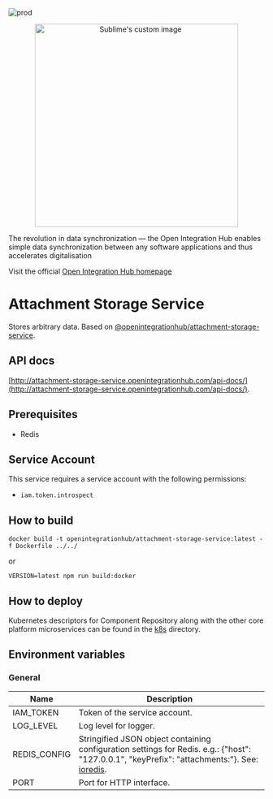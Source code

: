 ![prod](https://img.shields.io/badge/Status-Production-brightgreen.svg)

<p align="center">
  <img src="https://github.com/openintegrationhub/openintegrationhub/blob/master/Assets/medium-oih-einzeilig-zentriert.jpg" alt="Sublime's custom image" width="400"/>
</p>

The revolution in data synchronization — the Open Integration Hub enables simple data synchronization between any software applications and thus accelerates digitalisation

Visit the official [Open Integration Hub homepage](https://www.openintegrationhub.de/)

# Attachment Storage Service

Stores arbitrary data. Based on [@openintegrationhub/attachment-storage-service](../../lib/attachment-storage-service).

## API docs

[http://attachment-storage-service.openintegrationhub.com/api-docs/](http://attachment-storage-service.openintegrationhub.com/api-docs/).

## Prerequisites

- Redis

## Service Account

This service requires a service account with the following permissions:

- `iam.token.introspect`

## How to build

```docker
docker build -t openintegrationhub/attachment-storage-service:latest -f Dockerfile ../../
```

or

```npm
VERSION=latest npm run build:docker
```

## How to deploy

Kubernetes descriptors for Component Repository along with the other core platform microservices can be found in the [k8s](./k8s) directory.

## Environment variables

### General

| Name | Description |
| --- | --- |
| IAM_TOKEN | Token of the service account. |
| LOG_LEVEL | Log level for logger. |
| REDIS_CONFIG | Stringified JSON object containing configuration settings for Redis. e.g.: {"host": "127.0.0.1", "keyPrefix": "attachments:"}. See: [ioredis](https://github.com/luin/ioredis#connect-to-redis). |
| PORT | Port for HTTP interface. |
